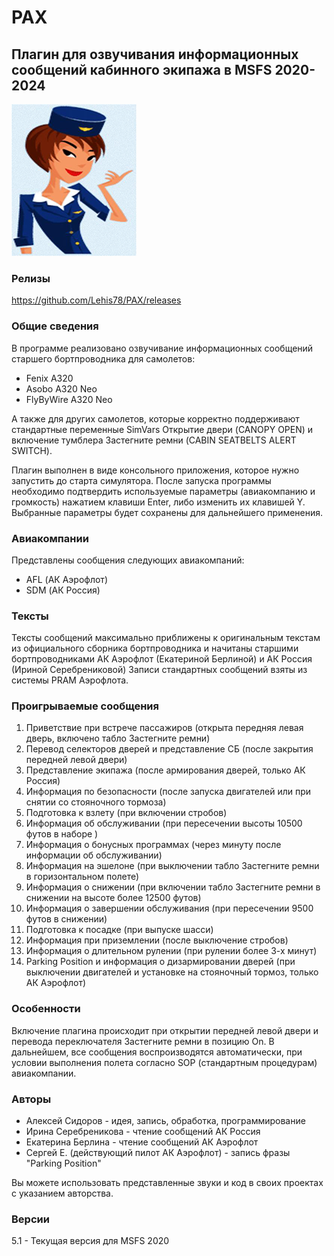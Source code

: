 # PAX
## Плагин для озвучивания информационных сообщений кабинного экипажа в MSFS 2020-2024 
![Изображение](icon.png)
### Релизы
https://github.com/Lehis78/PAX/releases
### Общие сведения
В программе реализовано озвучивание информационных сообщений старшего бортпроводника для самолетов:
- Fenix A320
- Asobo A320 Neo
- FlyByWire A320 Neo

А также для других самолетов, которые корректно поддерживают стандартные переменные SimVars Открытие двери (CANOPY OPEN) и включение тумблера Застегните ремни (CABIN SEATBELTS ALERT SWITCH).

Плагин выполнен в виде консольного приложения, которое нужно запустить до старта симулятора.
После запуска программы необходимо подтвердить используемые параметры (авиакомпанию и громкость) нажатием клавиши Enter, либо изменить их клавишей Y.
Выбранные параметры будет сохранены для дальнейшего применения.

### Авиакомпании
Представлены сообщения следующих авиакомпаний: 
- AFL (АК Аэрофлот)
- SDM (АК Россия)

### Тексты
Тексты сообщений максимально приближены к оригинальным текстам из официального сборника бортпроводника и
начитаны старшими бортпроводниками АК Аэрофлот (Екатериной Берлиной) и АК Россия (Ириной Серебрениковой)
Записи стандартных сообщений взяты из системы PRAM Аэрофлота.

### Проигрываемые сообщения
1. Приветствие при встрече пассажиров (открыта передняя левая дверь, включено табло Застегните ремни)
2. Перевод селекторов дверей и представление СБ (после закрытия передней левой двери)
3. Представление экипажа (после армирования дверей, только АК Россия)
4. Информация по безопасности (после запуска двигателей или при снятии со стояночного тормоза)
5. Подготовка к взлету (при включении стробов)
6. Информация об обслуживании (при пересечении высоты 10500 футов в наборе )
7. Информация о бонусных программах (через минуту после информации об обслуживании)
8. Информация на эшелоне (при выключении табло Застегните ремни в горизонтальном полете)
9. Информация о снижении (при включении табло Застегните ремни в снижении на высоте более 12500 футов)
10. Информация о завершении обслуживания (при пересечении 9500 футов в снижении)
11. Подготовка к посадке (при выпуске шасси)
12. Информация при приземлении (после выключение стробов)
13. Информация о длительном рулении (при рулении более 3-х минут)
14. Parking Position и информация о дизармировании дверей (при выключении двигателей и установке на стояночный тормоз, только АК Аэрофлот)

### Особенности
Включение плагина происходит при открытии передней левой двери и перевода переключателя Застегните ремни в позицию On.
В дальнейшем, все сообщения воспроизводятся автоматически, при условии выполнения полета согласно SOP (стандартным процедурам) авиакомпании.

### Авторы
- Алексей Сидоров - идея, запись, обработка, программирование
- Ирина Серебреникова - чтение сообщений АК Россия
- Екатерина Берлина - чтение сообщений АК Аэрофлот
- Сергей Е. (действующий пилот АК Аэрофлот) - запись фразы "Parking Position"

Вы можете использовать представленные звуки и код в своих проектах с указанием авторства.

### Версии
5.1 - Текущая версия для MSFS 2020
